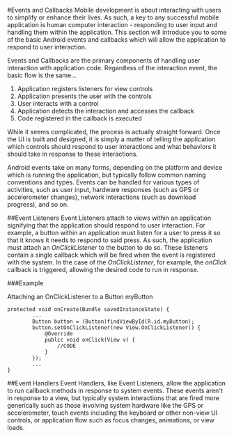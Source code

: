 #Events and Callbacks
Mobile development is about interacting with users to simplify or enhance their lives. As such, a key to any successful mobile application is human computer interaction - responding to user input and handling them within the application. This section will introduce you to some of the basic Android events and callbacks which will allow the application to respond to user interaction.

Events and Callbacks are the primary components of handling user interaction with application code. Regardless of the interaction event, the basic flow is the same...

1. Application registers listeners for view controls
2. Application presents the user with the controls
3. User interacts with a control
4. Application detects the interaction and accesses the callback
5. Code registered in the callback is executed

While it seems complicated, the process is actually straight forward. Once the UI is built and designed, it is simply a matter of telling the application which controls should respond to user interactions and what behaviors it should take in response to these interactions.

Android events take on many forms, depending on the platform and device which is running the application, but typically follow common naming conventions and types. Events can be handled for various types of activities, such as user input, hardware responses (such as GPS or accelerometer changes), network interactions (such as download progress), and so on.

##Event Listeners
Event Listeners attach to views within an application signifying that the application should respond to user interaction. For example, a button within an application must listen for a user to press it so that it knows it needs to respond to said press. As such, the application must attach an *OnClickListener* to the button to do so. These listeners contain a single callback which will be fired when the event is registered with the system. In the case of the *OnClickListener*, for example, the *onClick* callback is triggered, allowing the desired code to run in response.

###Example

Attaching an OnClickListener to a Button myButton

```
protected void onCreate(Bundle savedInstanceState) {
        ...
        Button button = (Button)findViewById(R.id.myButton);
        button.setOnClickListener(new View.OnClickListener() {
            @Override
            public void onClick(View v) {
                //CODE
            }
        });
        ...
}
```

##Event Handlers
Event Handlers, like Event Listeners, allow the application to run callback methods in response to system events. These events aren't in response to a view, but typically system interactions that are fired more generically such as those involving system hardware like the GPS or accelerometer, touch events including the keyboard or other non-view UI controls, or application flow such as focus changes, animations, or view loads.

